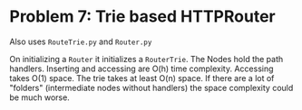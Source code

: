 # Problem 7: Trie based HTTPRouter

Also uses `RouteTrie.py` and `Router.py`

On initializing a `Router` it initializes a `RouterTrie`. The Nodes hold the path handlers. Inserting and accessing are O(h) time complexity. Accessing takes O(1) space. The trie takes at least O(n) space. If there are a lot of "folders" (intermediate nodes without handlers) the space complexity could be much worse.